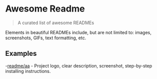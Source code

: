 # Awesome Readme

> A curated list of awesome READMEs

Elements in beautiful READMEs include, but are not limited to: images, screenshots, GIFs, text formatting, etc.

## Examples

-[readme/aa]([https://github.com/SutharArun2001/aa]) - Project logo, clear description, screenshot, step-by-step installing instructions.

